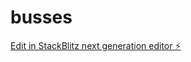 # busses

[Edit in StackBlitz next generation editor ⚡️](https://stackblitz.com/~/github.com/snehadammani/busses)